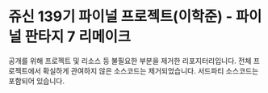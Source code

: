 # 쥬신 139기 파이널 프로젝트(이학준) - 파이널 판타지 7 리메이크

공개를 위해 프로젝트 및 리소스 등 불필요한 부분을 제거한 리포지터리입니다.
전체 프로젝트에서 확실하게 관여하지 않은 소스코드는 제거되었습니다.
서드파티 소스코드는 포함되어 있습니다.
